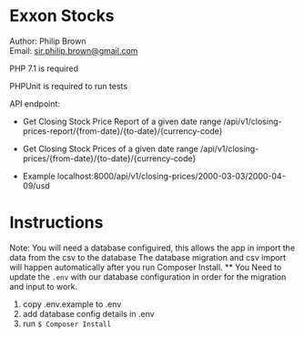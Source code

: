 # Exxon Stocks

Author: Philip Brown \
Email: sir.philip.brown@gmail.com

PHP 7.1 is required 

PHPUnit is required to run tests

API endpoint:
 - Get Closing Stock Price Report of a given date range
  /api/v1/closing-prices-report/{from-date}/{to-date}/{currency-code}
  
 - Get Closing Stock Prices of a given date range
  /api/v1/closing-prices/{from-date}/{to-date}/{currency-code}
  
 - Example
  localhost:8000/api/v1/closing-prices/2000-03-03/2000-04-09/usd

# Instructions

Note: You will need a database configuired, this allows the app in import the data from the csv to the database
The database migration and csv import will happen automatically after you run Composer Install. ** You Need to update the `.env` with our database configuration in order for the migration and input to work. 

1) copy .env.example to .env
2) add database config details in .env
3) run `$ Composer Install`


